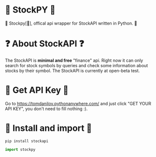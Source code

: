 # 🚀 StockPY 🚀
🤩 Stockpy[🚀], offical api wrapper for StockAPI written in Python. 🤩

# ❓ About StockAPI ❓
The StockAPI is **minimal and free** "finance" api. Right now it can only search for stock symbols by queries and check some information about stocks by their symbol. The StockAPI is currently at open-beta test. 

# 🔑 Get API Key 🔑
Go to https://tomdanilov.pythonanywhere.com/ and just click "GET YOUR API KEY", you don't need to fill nothing :).

# 🚀 Install and import 🚀
```batch
pip install stockapi
```

```py
import stockpy
```
